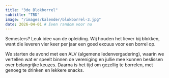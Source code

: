 ```yaml
---
title: "3de Blokborrel"
subtitle: "TBD"
image: "/images/kalender/blokborrel-3.jpg"
date: 2026-04-01 # Even random voor nu
---
```


Semesters? Leuk idee van de opleiding. Wij houden het liever bij blokken, want die leveren vier keer per jaar een goed excuus voor een borrel op.

We starten de avond met een ALV (algemene ledenvergadering), waarin we vertellen wat er speelt binnen de vereniging en jullie mee kunnen beslissen over belangrijke keuzes. Daarna is het tijd om gezellig te borrelen, met genoeg te drinken en lekkere snacks.